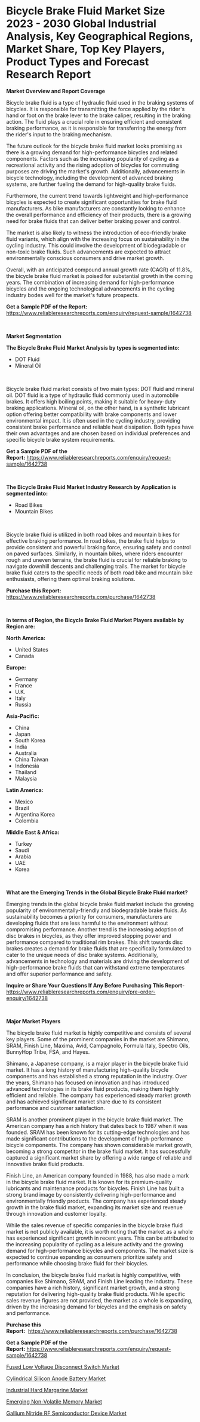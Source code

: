 <p><h1>Bicycle Brake Fluid Market Size 2023 - 2030 Global Industrial Analysis, Key Geographical Regions, Market Share, Top Key Players, Product Types and Forecast Research Report</h1></p><p><strong>Market Overview and Report Coverage</strong></p>
<p><p>Bicycle brake fluid is a type of hydraulic fluid used in the braking systems of bicycles. It is responsible for transmitting the force applied by the rider's hand or foot on the brake lever to the brake caliper, resulting in the braking action. The fluid plays a crucial role in ensuring efficient and consistent braking performance, as it is responsible for transferring the energy from the rider's input to the braking mechanism.</p><p>The future outlook for the bicycle brake fluid market looks promising as there is a growing demand for high-performance bicycles and related components. Factors such as the increasing popularity of cycling as a recreational activity and the rising adoption of bicycles for commuting purposes are driving the market's growth. Additionally, advancements in bicycle technology, including the development of advanced braking systems, are further fueling the demand for high-quality brake fluids.</p><p>Furthermore, the current trend towards lightweight and high-performance bicycles is expected to create significant opportunities for brake fluid manufacturers. As bike manufacturers are constantly looking to enhance the overall performance and efficiency of their products, there is a growing need for brake fluids that can deliver better braking power and control.</p><p>The market is also likely to witness the introduction of eco-friendly brake fluid variants, which align with the increasing focus on sustainability in the cycling industry. This could involve the development of biodegradable or non-toxic brake fluids. Such advancements are expected to attract environmentally conscious consumers and drive market growth.</p><p>Overall, with an anticipated compound annual growth rate (CAGR) of 11.8%, the bicycle brake fluid market is poised for substantial growth in the coming years. The combination of increasing demand for high-performance bicycles and the ongoing technological advancements in the cycling industry bodes well for the market's future prospects.</p></p>
<p><strong>Get a Sample PDF of the Report:</strong> <a href="https://www.reliableresearchreports.com/enquiry/request-sample/1642738">https://www.reliableresearchreports.com/enquiry/request-sample/1642738</a></p>
<p>&nbsp;</p>
<p><strong>Market Segmentation</strong></p>
<p><strong>The Bicycle Brake Fluid Market Analysis by types is segmented into:</strong></p>
<p><ul><li>DOT Fluid</li><li>Mineral Oil</li></ul></p>
<p>&nbsp;</p>
<p><p>Bicycle brake fluid market consists of two main types: DOT fluid and mineral oil. DOT fluid is a type of hydraulic fluid commonly used in automobile brakes. It offers high boiling points, making it suitable for heavy-duty braking applications. Mineral oil, on the other hand, is a synthetic lubricant option offering better compatibility with brake components and lower environmental impact. It is often used in the cycling industry, providing consistent brake performance and reliable heat dissipation. Both types have their own advantages and are chosen based on individual preferences and specific bicycle brake system requirements.</p></p>
<p><strong>Get a Sample PDF of the Report:</strong>&nbsp;<a href="https://www.reliableresearchreports.com/enquiry/request-sample/1642738">https://www.reliableresearchreports.com/enquiry/request-sample/1642738</a></p>
<p>&nbsp;</p>
<p><strong>The Bicycle Brake Fluid Market Industry Research by Application is segmented into:</strong></p>
<p><ul><li>Road Bikes</li><li>Mountain Bikes</li></ul></p>
<p>&nbsp;</p>
<p><p>Bicycle brake fluid is utilized in both road bikes and mountain bikes for effective braking performance. In road bikes, the brake fluid helps to provide consistent and powerful braking force, ensuring safety and control on paved surfaces. Similarly, in mountain bikes, where riders encounter rough and uneven terrains, the brake fluid is crucial for reliable braking to navigate downhill descents and challenging trails. The market for bicycle brake fluid caters to the specific needs of both road bike and mountain bike enthusiasts, offering them optimal braking solutions.</p></p>
<p><strong>Purchase this Report:</strong>&nbsp; <a href="https://www.reliableresearchreports.com/purchase/1642738">https://www.reliableresearchreports.com/purchase/1642738</a></p>
<p>&nbsp;</p>
<p><strong>In terms of Region, the Bicycle Brake Fluid Market Players available by Region are:</strong></p>
<p>
    <p> <strong> North America: </strong>
        <ul>
            <li>United States</li>
            <li>Canada</li>
        </ul>
        </p> 
    <p> <strong> Europe: </strong>
        <ul>
            <li>Germany</li>
            <li>France</li>
            <li>U.K.</li>
            <li>Italy</li>
            <li>Russia</li>
        </ul>
        </p> 
    <p> <strong> Asia-Pacific: </strong>
        <ul>
            <li>China</li>
            <li>Japan</li>
            <li>South Korea</li>
            <li>India</li>
            <li>Australia</li>
            <li>China Taiwan</li>
            <li>Indonesia</li>
            <li>Thailand</li>
            <li>Malaysia</li>
        </ul>
        </p> 
    <p> <strong> Latin America: </strong>
        <ul>
            <li>Mexico</li>
            <li>Brazil</li>
            <li>Argentina Korea</li>
            <li>Colombia</li>
        </ul>
        </p> 
    <p> <strong> Middle East & Africa: </strong>
        <ul>
            <li>Turkey</li>
            <li>Saudi</li>
            <li>Arabia</li>
            <li>UAE</li>
            <li>Korea</li>
        </ul>
    </p>
    </p>
<p>&nbsp;</p>
<p><strong>What are the Emerging Trends in the Global Bicycle Brake Fluid market?</strong></p>
<p><p>Emerging trends in the global bicycle brake fluid market include the growing popularity of environmentally-friendly and biodegradable brake fluids. As sustainability becomes a priority for consumers, manufacturers are developing fluids that are less harmful to the environment without compromising performance. Another trend is the increasing adoption of disc brakes in bicycles, as they offer improved stopping power and performance compared to traditional rim brakes. This shift towards disc brakes creates a demand for brake fluids that are specifically formulated to cater to the unique needs of disc brake systems. Additionally, advancements in technology and materials are driving the development of high-performance brake fluids that can withstand extreme temperatures and offer superior performance and safety.</p></p>
<p><strong>Inquire or Share Your Questions If Any Before Purchasing This Report</strong>- <a href="https://www.reliableresearchreports.com/enquiry/pre-order-enquiry/1642738">https://www.reliableresearchreports.com/enquiry/pre-order-enquiry/1642738</a></p>
<p>&nbsp;</p>
<p><strong>Major Market Players</strong></p>
<p><p>The bicycle brake fluid market is highly competitive and consists of several key players. Some of the prominent companies in the market are Shimano, SRAM, Finish Line, Maxima, Avid, Campagnolo, Formula Italy, Spectro Oils, BunnyHop Tribe, FSA, and Hayes.</p><p>Shimano, a Japanese company, is a major player in the bicycle brake fluid market. It has a long history of manufacturing high-quality bicycle components and has established a strong reputation in the industry. Over the years, Shimano has focused on innovation and has introduced advanced technologies in its brake fluid products, making them highly efficient and reliable. The company has experienced steady market growth and has achieved significant market share due to its consistent performance and customer satisfaction.</p><p>SRAM is another prominent player in the bicycle brake fluid market. The American company has a rich history that dates back to 1987 when it was founded. SRAM has been known for its cutting-edge technologies and has made significant contributions to the development of high-performance bicycle components. The company has shown considerable market growth, becoming a strong competitor in the brake fluid market. It has successfully captured a significant market share by offering a wide range of reliable and innovative brake fluid products.</p><p>Finish Line, an American company founded in 1988, has also made a mark in the bicycle brake fluid market. It is known for its premium-quality lubricants and maintenance products for bicycles. Finish Line has built a strong brand image by consistently delivering high-performance and environmentally friendly products. The company has experienced steady growth in the brake fluid market, expanding its market size and revenue through innovation and customer loyalty.</p><p>While the sales revenue of specific companies in the bicycle brake fluid market is not publicly available, it is worth noting that the market as a whole has experienced significant growth in recent years. This can be attributed to the increasing popularity of cycling as a leisure activity and the growing demand for high-performance bicycles and components. The market size is expected to continue expanding as consumers prioritize safety and performance while choosing brake fluid for their bicycles.</p><p>In conclusion, the bicycle brake fluid market is highly competitive, with companies like Shimano, SRAM, and Finish Line leading the industry. These companies have a rich history, significant market growth, and a strong reputation for delivering high-quality brake fluid products. While specific sales revenue figures are not provided, the market as a whole is expanding, driven by the increasing demand for bicycles and the emphasis on safety and performance.</p></p>
<p><strong>Purchase this Report:</strong>&nbsp;&nbsp;<a href="https://www.reliableresearchreports.com/purchase/1642738">https://www.reliableresearchreports.com/purchase/1642738</a></p>
<p></p>
<p><strong>Get a Sample PDF of the Report:</strong>&nbsp;<a href="https://www.reliableresearchreports.com/enquiry/request-sample/1642738">https://www.reliableresearchreports.com/enquiry/request-sample/1642738</a></p>
<p><p><a href="https://medium.com/@carolclarkson766/analyzing-fused-low-voltage-disconnect-switch-market-global-industry-perspective-and-forecast-55762c1b9fcb">Fused Low Voltage Disconnect Switch Market</a></p><p><a href="https://medium.com/@gabriellemcgrath66/cylindrical-silicon-anode-battery-market-size-and-market-trends-complete-industry-overview-2023-49dd638e9748">Cylindrical Silicon Anode Battery Market</a></p><p><a href="https://medium.com/@verladurgan/industrial-hard-margarine-market-furnishes-information-on-market-share-market-trends-and-market-7164230c365f">Industrial Hard Margarine Market</a></p><p><a href="https://medium.com/@wine.sight.theme/emerging-non-volatile-memory-market-research-report-its-history-and-forecast-2023-to-2030-887ce6b3f3b1">Emerging Non-Volatile Memory Market</a></p><p><a href="https://medium.com/@fifth.dress.cause/gallium-nitride-rf-semiconductor-device-market-size-cagr-trends-2024-2030-0201c7d1383c">Gallium Nitride RF Semiconductor Device Market</a></p></p>